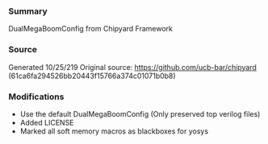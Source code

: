 ### Summary
DualMegaBoomConfig from Chipyard Framework

### Source
Generated 10/25/219
Original source: https://github.com/ucb-bar/chipyard (61ca6fa294526bb20443f15766a374c01071b0b8)

### Modifications
- Use the default DualMegaBoomConfig (Only preserved top verilog files)
- Added LICENSE
- Marked all soft memory macros as blackboxes for yosys